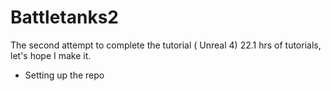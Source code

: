 # Battletanks2
The second attempt to complete the tutorial ( Unreal 4)
22.1 hrs of tutorials, let's hope I make it.

 * Setting up the repo